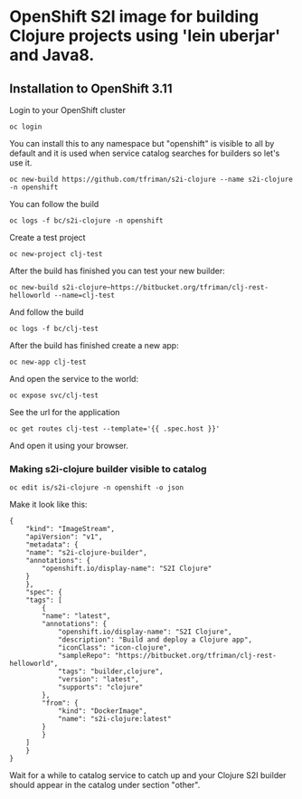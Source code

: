 # OpenShift S2I image for building Clojure projects using 'lein uberjar' and Java8.

## Installation to OpenShift 3.11

Login to your OpenShift cluster

```oc login```

You can install this to any namespace but "openshift" is visible to all by default and it is used when service catalog searches for builders so let's use it.

```oc new-build https://github.com/tfriman/s2i-clojure --name s2i-clojure -n openshift```

You can follow the build

```oc logs -f bc/s2i-clojure -n openshift```

Create a test project

```oc new-project clj-test```

After the build has finished you can test your new builder:

```oc new-build s2i-clojure~https://bitbucket.org/tfriman/clj-rest-helloworld --name=clj-test```

And follow the build

```oc logs -f bc/clj-test```

After the build has finished create a new app:

```oc new-app clj-test```

And open the service to the world:

```oc expose svc/clj-test```

See the url for the application

```oc get routes clj-test --template='{{ .spec.host }}'```

And open it using your browser.

### Making s2i-clojure builder visible to catalog

```oc edit is/s2i-clojure -n openshift -o json```

Make it look like this:

```
{
    "kind": "ImageStream",
    "apiVersion": "v1",
    "metadata": {
	"name": "s2i-clojure-builder",
	"annotations": {
	    "openshift.io/display-name": "S2I Clojure"
	}
    },
    "spec": {
	"tags": [
	    {
		"name": "latest",
		"annotations": {
		    "openshift.io/display-name": "S2I Clojure",
		    "description": "Build and deploy a Clojure app",
		    "iconClass": "icon-clojure",
		    "sampleRepo": "https://bitbucket.org/tfriman/clj-rest-helloworld",
		    "tags": "builder,clojure",
		    "version": "latest",
		    "supports": "clojure"
		},
		"from": {
		    "kind": "DockerImage",
		    "name": "s2i-clojure:latest"
		}
	    }
	]
    }
}

```

Wait for a while to catalog service to catch up and your Clojure S2I
builder should appear in the catalog under section "other".